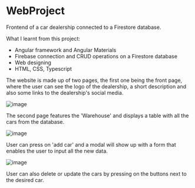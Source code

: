 # WebProject

Frontend of a car dealership connected to a Firestore database. 

What I learnt from this project:
 - Angular framework and Angular Materials
 - Firebase connection and CRUD operations on a Firestore database
 - Web designing
 - HTML, CSS, Typescript 

The website is made up of two pages, the first one being the front page, where the user can see 
the logo of the dealership, a short description and also some links to the dealership's social media. 

![image](https://user-images.githubusercontent.com/114949622/235107898-d5c4c7ac-15c8-4c80-a192-084a471dbff9.png)

The second page features the 'Warehouse' and displays a table with all the cars from the database.

![image](https://user-images.githubusercontent.com/114949622/235108924-f59c3f22-c231-4972-b121-6866ec6cd0fe.png)

User can press on 'add car' and a modal will show up with a form that enables the user to input all the new data.

![image](https://user-images.githubusercontent.com/114949622/235109620-12eef43a-e582-4476-9314-0d1a11c4c9f1.png)

User can also delete or update the cars by pressing on the buttons next to the desired car.


